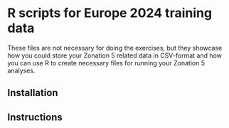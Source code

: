 # R scripts for Europe 2024 training data

These files are not necessary for doing the exercises, but they showcase how you could store your Zonation 5 related data in CSV-format and how you can use R to create necessary files for running your Zonation 5 analyses.

## Installation

## Instructions

